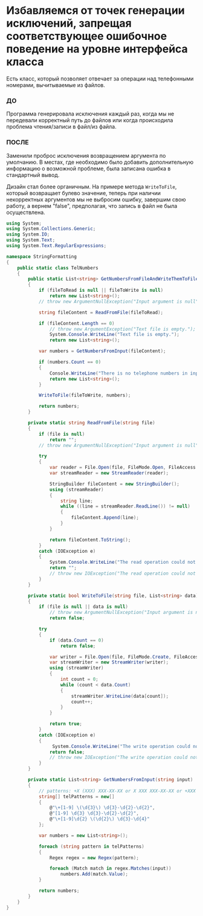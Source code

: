 # Избавляемся от точек генерации исключений, запрещая соответствующее ошибочное поведение на уровне интерфейса класса

Есть класс, который позволяет отвечает за операции над телефонными номерами, вычитываемые из файлов.

### ДО

Программа генерировала исключения каждый раз, когда мы не передевали корректный путь до файлов или когда происходила проблема чтения/записи в файл/из файла.

### ПОСЛЕ

Заменили проброс исключения возвращением аргумента по умолчанию. В местах, где необходимо было добавить дополнительную информацию о возможной проблеме, была записана ошибка в стандартный вывод.

Дизайн стал более органичным. На примере метода `WriteToFile`, который возвращает булево значение, теперь при наличии некорректных аргументов мы не выбросим ошибку, завершим свою работу, а вернем "false", предполагая, что запись в файл не была осуществлена.

~~~C#
using System;
using System.Collections.Generic;
using System.IO;
using System.Text;
using System.Text.RegularExpressions;

namespace StringFormatting
{
    public static class TelNumbers
    {
        public static List<string> GetNumbersFromFileAndWriteThemToFile(string fileToRead, string fileToWrite)
        {
            if (fileToRead is null || fileToWrite is null)
                return new List<string>();
            // throw new ArgumentNullException("Input argument is null");

            string fileContent = ReadFromFile(fileToRead);

            if (fileContent.Length == 0)
                // throw new ArgumentException("Text file is empty.");
                System.Console.WriteLine("Text file is empty.");
                return new List<string>();

            var numbers = GetNumbersFromInput(fileContent);

            if (numbers.Count == 0)
            {
                Console.WriteLine("There is no telephone numbers in input file.");
                return new List<string>();
            }

            WriteToFile(fileToWrite, numbers);

            return numbers;
        }

        private static string ReadFromFile(string file)
        {
            if (file is null)
                return "";
            // throw new ArgumentNullException("Input argument is null");

            try
            {
                var reader = File.Open(file, FileMode.Open, FileAccess.Read);
                var streamReader = new StreamReader(reader);

                StringBuilder fileContent = new StringBuilder();
                using (streamReader)
                {
                    string line;
                    while ((line = streamReader.ReadLine()) != null)
                    {
                        fileContent.Append(line);
                    }
                }

                return fileContent.ToString();
            }
            catch (IOException e)
            {
                System.Console.WriteLine("The read operation could not be performed.", e);
                return "";
                // throw new IOException("The read operation could not be performed.", e);
            }
        }

        private static bool WriteToFile(string file, List<string> data)
        {
            if (file is null || data is null)
                // throw new ArgumentNullException("Input argument is null");
                return false;

            try
            {
                if (data.Count == 0)
                    return false;

                var writer = File.Open(file, FileMode.Create, FileAccess.Write);
                var streamWriter = new StreamWriter(writer);
                using (streamWriter)
                {
                    int count = 0;
                    while (count < data.Count)
                    {
                        streamWriter.WriteLine(data[count]);
                        count++;
                    }
                }

                return true;
            }
            catch (IOException e)
            {
                 System.Console.WriteLine("The write operation could not be performed.", e);
                return false;
                // throw new IOException("The write operation could not be performed.", e);
            }
        }

        private static List<string> GetNumbersFromInput(string input)
        {
            // patterns: +X (XXX) XXX-XX-XX or X XXX XXX-XX-XX or +XXX (XX) XXX-XXXX
            string[] telPatterns = new[]
            {
                @"\+[1-9] \(\d{3}\) \d{3}-\d{2}-\d{2}",
                @"[1-9] \d{3} \d{3}-\d{2}-\d{2}",
                @"\+[1-9]\d{2} \(\d{2}\) \d{3}-\d{4}"
            };

            var numbers = new List<string>();

            foreach (string pattern in telPatterns)
            {
                Regex regex = new Regex(pattern);

                foreach (Match match in regex.Matches(input))
                    numbers.Add(match.Value);
            }

            return numbers;
        }
    }
}
~~~